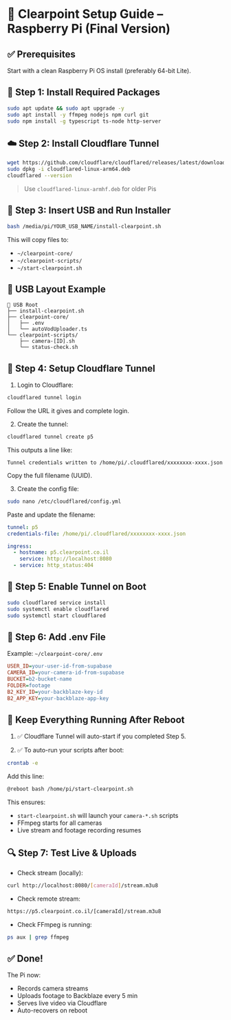 # 🍓 Clearpoint Setup Guide – Raspberry Pi (Final Version)

## ✅ Prerequisites

Start with a clean Raspberry Pi OS install (preferably 64-bit Lite).

## 🧰 Step 1: Install Required Packages

```bash
sudo apt update && sudo apt upgrade -y
sudo apt install -y ffmpeg nodejs npm curl git
sudo npm install -g typescript ts-node http-server
```

## ☁️ Step 2: Install Cloudflare Tunnel

```bash
wget https://github.com/cloudflare/cloudflared/releases/latest/download/cloudflared-linux-arm64.deb
sudo dpkg -i cloudflared-linux-arm64.deb
cloudflared --version
```

> Use `cloudflared-linux-armhf.deb` for older Pis

## 📁 Step 3: Insert USB and Run Installer

```bash
bash /media/pi/YOUR_USB_NAME/install-clearpoint.sh
```

This will copy files to:

* `~/clearpoint-core/`
* `~/clearpoint-scripts/`
* `~/start-clearpoint.sh`

## 💾 USB Layout Example

```
📁 USB Root
├── install-clearpoint.sh
├── clearpoint-core/
│   ├── .env
│   └── autoVodUploader.ts
└── clearpoint-scripts/
    ├── camera-[ID].sh
    └── status-check.sh
```

## 🔐 Step 4: Setup Cloudflare Tunnel

1. Login to Cloudflare:

```bash
cloudflared tunnel login
```

Follow the URL it gives and complete login.

2. Create the tunnel:

```bash
cloudflared tunnel create p5
```

This outputs a line like:

```
Tunnel credentials written to /home/pi/.cloudflared/xxxxxxxx-xxxx.json
```

Copy the full filename (UUID).

3. Create the config file:

```bash
sudo nano /etc/cloudflared/config.yml
```

Paste and update the filename:

```yaml
tunnel: p5
credentials-file: /home/pi/.cloudflared/xxxxxxxx-xxxx.json

ingress:
  - hostname: p5.clearpoint.co.il
    service: http://localhost:8080
  - service: http_status:404
```

## 🚀 Step 5: Enable Tunnel on Boot

```bash
sudo cloudflared service install
sudo systemctl enable cloudflared
sudo systemctl start cloudflared
```

## 🔧 Step 6: Add .env File

Example: `~/clearpoint-core/.env`

```ini
USER_ID=your-user-id-from-supabase
CAMERA_ID=your-camera-id-from-supabase
BUCKET=b2-bucket-name
FOLDER=footage
B2_KEY_ID=your-backblaze-key-id
B2_APP_KEY=your-backblaze-app-key
```

## 🔁 Keep Everything Running After Reboot

1. ✅ Cloudflare Tunnel will auto-start if you completed Step 5.

2. ✅ To auto-run your scripts after boot:

```bash
crontab -e
```
Add this line:

```bash
@reboot bash /home/pi/start-clearpoint.sh
```

This ensures:
- `start-clearpoint.sh` will launch your `camera-*.sh` scripts
- FFmpeg starts for all cameras
- Live stream and footage recording resumes

## 🔍 Step 7: Test Live & Uploads

- Check stream (locally):
```bash
curl http://localhost:8080/[cameraId]/stream.m3u8
```
- Check remote stream:
```bash
https://p5.clearpoint.co.il/[cameraId]/stream.m3u8
```
- Check FFmpeg is running:
```bash
ps aux | grep ffmpeg
```

## ✅ Done!

The Pi now:

* Records camera streams
* Uploads footage to Backblaze every 5 min
* Serves live video via Cloudflare
* Auto-recovers on reboot
